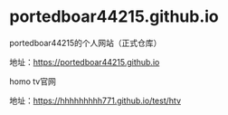 # portedboar44215.github.io
portedboar44215的个人网站（正式仓库）

地址：https://portedboar44215.github.io

homo tv官网

地址：https://hhhhhhhhh771.github.io/test/htv
